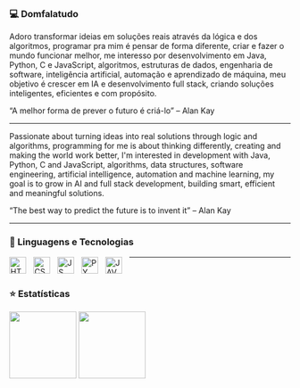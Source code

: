 ### 💻 Domfalatudo

Adoro transformar ideias em soluções reais através da lógica e dos algoritmos, programar pra mim é pensar de forma diferente, criar e fazer o mundo funcionar melhor, me interesso por desenvolvimento em Java, Python, C e JavaScript, algoritmos, estruturas de dados, engenharia de software, inteligência artificial, automação e aprendizado de máquina, meu objetivo é crescer em IA e desenvolvimento full stack, criando soluções inteligentes, eficientes e com propósito.

“A melhor forma de prever o futuro é criá-lo” – Alan Kay

---

Passionate about turning ideas into real solutions through logic and algorithms, programming for me is about thinking differently, creating and making the world work better, I'm interested in development with Java, Python, C and JavaScript, algorithms, data structures, software engineering, artificial intelligence, automation and machine learning, my goal is to grow in AI and full stack development, building smart, efficient and meaningful solutions.

“The best way to predict the future is to invent it” – Alan Kay

---

### 💙 Linguagens e Tecnologias
<img 
    align="left"
    alt="HTML"
    title="HTML"
    width="30px"
    style="padding-right: 10px;"
    src="https://cdn.jsdelivr.net/gh/devicons/devicon@latest/icons/html5/html5-original.svg"
/>

<img 
    align="left"
    alt="CSS"
    title="CSS"
    width="30px"
    style="padding-right: 10px;"
    src="https://cdn.jsdelivr.net/gh/devicons/devicon@latest/icons/css3/css3-original.svg"
/>


<img 
    align="left"
    alt="JS"
    title="JS"
    width="30px"
    style="padding-right: 10px;"
    src="https://cdn.jsdelivr.net/gh/devicons/devicon@latest/icons/javascript/javascript-original.svg"
/>

<img 
    align="left"
    alt="PY"
    title="PY"
    width="30px"
    style="padding-right: 10px;"
    src="https://cdn.jsdelivr.net/gh/devicons/devicon@latest/icons/python/python-original.svg"
/>

<img 
    align="left"
    alt="JAVA"
    title="JAVA"
    width="30px"
    style="padding-right: 10px;"
    src="https://cdn.jsdelivr.net/gh/devicons/devicon@latest/icons/java/java-original.svg"
/>

<hr/>
<br/>

### ⭐ Estatísticas

<div style="white-space: nowrap;">
  <img
    height="120em"
    src="https://github-readme-stats.vercel.app/api?username=Domfalatudo&show_icons=true&theme=dark&locale=pt-br"
  />
  <img
    height="120em"
    src="https://github-readme-stats.vercel.app/api/top-langs/?username=Domfalatudo&layout=compact&theme=dark"
  />
</div>
